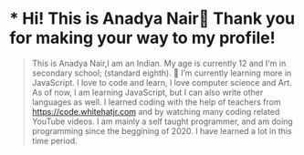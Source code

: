 # * Hi! This is Anadya Nair🌈 Thank you for making your way to my profile!
> This is Anadya Nair,I am an Indian. My age is currently 12 and I'm in secondary school; (standard eighth).
> 🌱 I’m currently learning more in JavaScript.
> I love to code and learn, I love computer science and Art. As of now, I am learning JavaScript, but I can also write other languages as well.
> I learned coding with the help of teachers from https://code.whitehatjr.com and by watching many coding related YouTube videos.
> I am mainly a self taught programmer, and am doing programming since the beggining of 2020. I have learned a lot in this time period.
<!--
**AnadyaNair/AnadyaNair** is a ✨ _special_ ✨ repository because its `README.md` (this file) appears on your GitHub profile.
